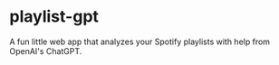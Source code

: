 # playlist-gpt
A fun little web app that analyzes your Spotify playlists with help from OpenAI's ChatGPT.
